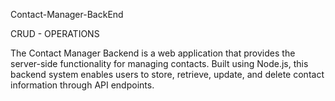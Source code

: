 Contact-Manager-BackEnd 

CRUD - OPERATIONS

The Contact Manager Backend is a web application that provides the server-side functionality for managing contacts. Built using Node.js, this backend system enables users to store, retrieve, update, and delete contact information through API endpoints.
